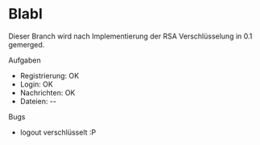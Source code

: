 # Blabl
Dieser Branch wird nach Implementierung der RSA Verschlüsselung in 0.1 gemerged.

Aufgaben
- Registrierung: OK
- Login: OK
- Nachrichten: OK
- Dateien: --

Bugs
- logout verschlüsselt :P
